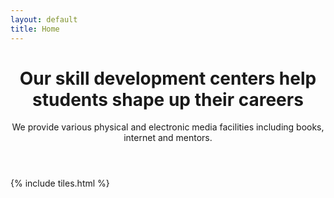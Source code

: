 ```yaml
---
layout: default
title: Home
---
```


<header>
<h1>Our skill development centers help students shape up their careers <br />
</h1>
<p>We provide various physical and electronic media facilities including books, internet and mentors.</p>
</header>

{% include tiles.html %}
